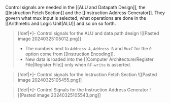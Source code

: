 Control signals are needed in the [[ALU and Datapath Design]], the [[Instruction Fetch Section]] and the [[Instruction Address Generator]]. They govern what mux input is selected, what operations are done in the [[Arithmetic and Logic Unit|ALU]] and so on so forth.

>[!def|*]- Control signals for the ALU and data path design
>![[Pasted image 20240325105012.png]]
>- The numbers next to `Address A`, `Address B` and `MuxC` for the `0` option come from [[Instruction Encoding]]. 
>- New data is loaded into the [[Computer Architecture/Register File|Register File]] only when `RF-write` is asserted.

>[!def|*]- Control signals for the Instruction Fetch Section
>![[Pasted image 20240325105455.png]]

>[!def|*]- Control Signals for the Instruction Address Generator
>![[Pasted image 20240325105543.png]]